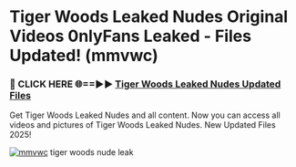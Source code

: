 # Tiger Woods Leaked Nudes Original Videos 0nlyFans Leaked - Files Updated! (mmvwc)

<h3>🔴 CLICK HERE 🌐==►► <a href="https://tinyurl.com/52m3yx9h" rel="nofollow">Tiger Woods Leaked Nudes Updated Files</a></h3>

Get Tiger Woods Leaked Nudes and all content. Now you can access all videos and pictures of Tiger Woods Leaked Nudes. New Updated Files 2025!

[![mmvwc](https://i.imgur.com/TnHtlc8.gif)](https://tinyurl.com/52m3yx9h)
tiger woods nude leak